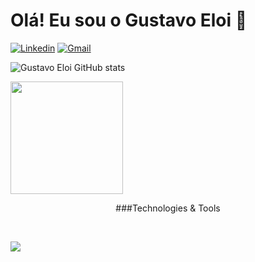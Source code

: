# Olá! Eu sou o Gustavo Eloi 👋

[![Linkedin](https://img.shields.io/badge/LinkedIn-0077B5?style=for-the-badge&logo=linkedin&logoColor=white)](https://www.linkedin.com/in/gustavooeloi/) [![Gmail](https://img.shields.io/badge/Gmail-D14836?style=for-the-badge&logo=gmail&logoColor=white)](mailto:gustavooeloi@gmail.com)

![Gustavo Eloi GitHub stats](https://github-readme-stats.vercel.app/api?username=gustavoeloi&show_icons=true&theme=tokyonight)

<img height="180em" src="https://github-readme-stats.vercel.app/api/top-langs/?username=gustavoeloi&layout=compact&langs_count=7&theme=algolia"/>

<p style="text-align: center"> ###Technologies & Tools </p> 

<div style="display: inline-block"> <br>
  <p align="center">
  <a href="https://skillicons.dev">
    <img src="https://skillicons.dev/icons?i=angular,bootstrap,spring,java,nodejs" />
  </a>
</p>
</div> <br> <br>


